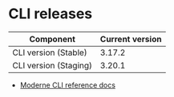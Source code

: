 # CLI releases

| Component             | Current version |
| --------------------- | --------------- |
| CLI version (Stable)  | 3.17.2          |
| CLI version (Staging) | 3.20.1          |

* [Moderne CLI reference docs](../user-documentation/moderne-cli/cli-reference.md)
